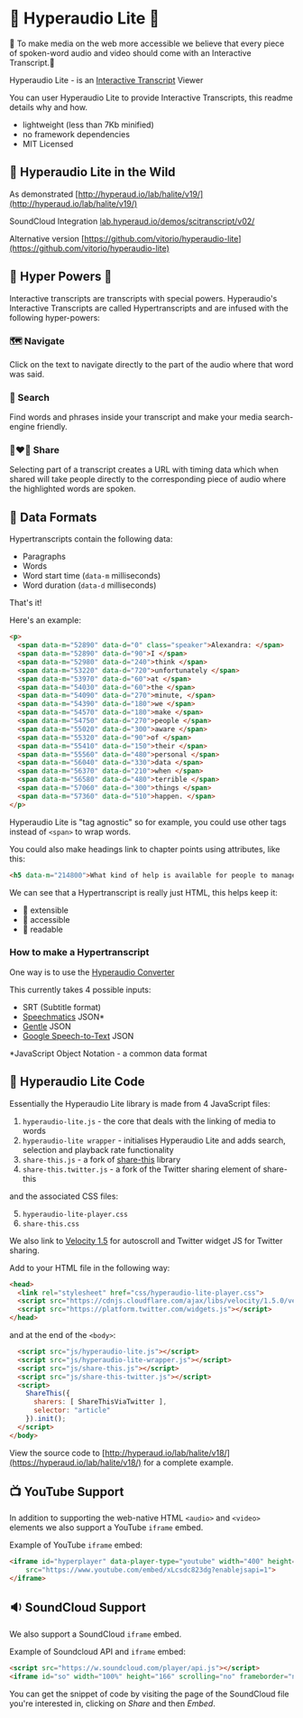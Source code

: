 # :butterfly: Hyperaudio Lite :butterfly:

:high_brightness: To make media on the web more accessible we believe that every piece of spoken-word audio and video should come with an Interactive Transcript.:high_brightness:

Hyperaudio Lite - is an [Interactive Transcript](https://en.wikipedia.org/wiki/Interactive_transcripts) Viewer 

You can user Hyperaudio Lite to provide Interactive Transcripts, this readme details why and how.

* lightweight (less than 7Kb minified)
* no framework dependencies
* MIT Licensed

## :tiger: Hyperaudio Lite in the Wild

As demonstrated [http://hyperaud.io/lab/halite/v19/](http://hyperaud.io/lab/halite/v19/)

SoundCloud Integration [lab.hyperaud.io/demos/scitranscript/v02/](lab.hyperaud.io/demos/scitranscript/v02/)

Alternative version [https://github.com/vitorio/hyperaudio-lite](https://github.com/vitorio/hyperaudio-lite)

## :star2: Hyper Powers :star2:

Interactive transcripts are transcripts with special powers. Hyperaudio's Interactive Transcripts are called Hypertranscripts and are infused with the following hyper-powers:

### :world_map: Navigate
Click on the text to navigate directly to the part of the audio where that word was said.
### :mag_right: Search
Find words and phrases inside your transcript and make your media search-engine friendly.
### :couple_with_heart_woman_woman: Share
Selecting part of a transcript creates a URL with timing data which when shared will take people directly to the corresponding piece of audio where the highlighted words are spoken.


## :vhs: Data Formats

Hypertranscripts contain the following data:
* Paragraphs
* Words
* Word start time (`data-m` milliseconds)
* Word duration (`data-d` milliseconds)

That's it!

Here's an example:

```html
<p>
  <span data-m="52890" data-d="0" class="speaker">Alexandra: </span>
  <span data-m="52890" data-d="90">I </span>
  <span data-m="52980" data-d="240">think </span>
  <span data-m="53220" data-d="720">unfortunately </span>
  <span data-m="53970" data-d="60">at </span>
  <span data-m="54030" data-d="60">the </span>
  <span data-m="54090" data-d="270">minute, </span>
  <span data-m="54390" data-d="180">we </span>
  <span data-m="54570" data-d="180">make </span>
  <span data-m="54750" data-d="270">people </span>
  <span data-m="55020" data-d="300">aware </span>
  <span data-m="55320" data-d="90">of </span>
  <span data-m="55410" data-d="150">their </span>
  <span data-m="55560" data-d="480">personal </span>
  <span data-m="56040" data-d="330">data </span>
  <span data-m="56370" data-d="210">when </span>
  <span data-m="56580" data-d="480">terrible </span>
  <span data-m="57060" data-d="300">things </span>
  <span data-m="57360" data-d="510">happen. </span>
</p>
```

Hyperaudio Lite is "tag agnostic" so for example, you could use other tags instead of `<span>` to wrap words.

You could also make headings link to chapter points using attributes, like this:

```html
<h5 data-m="214800">What kind of help is available for people to manage their own data?</h5>
```

We can see that a Hypertranscript is really just HTML, this helps keep it:

* :clap: extensible 
* :clap: accessible  
* :clap: readable 

### How to make a Hypertranscript

One way is to use the [Hyperaudio Converter](https://hyperaud.io/converter/)

This currently takes 4 possible inputs:

* SRT (Subtitle format)
* [Speechmatics](https://www.speechmatics.com/) JSON*
* [Gentle](https://github.com/lowerquality/gentle) JSON
* [Google Speech-to-Text](https://cloud.google.com/speech-to-text/) JSON

*JavaScript Object Notation - a common data format

## :floppy_disk: Hyperaudio Lite Code

Essentially the Hyperaudio Lite library is made from 4 JavaScript files:

1. `hyperaudio-lite.js` - the core that deals with the linking of media to words
2. `hyperaudio-lite wrapper` - initialises Hyperaudio Lite and adds search, selection and playback rate functionality 
3. `share-this.js` - a fork of [share-this](https://github.com/MaxArt2501/share-this) library 
4. `share-this.twitter.js` - a fork of the Twitter sharing element of share-this

and the associated CSS files:

5. `hyperaudio-lite-player.css`
6. `share-this.css`

We also link to [Velocity 1.5](https://github.com/julianshapiro/velocity) for autoscroll and Twitter widget JS for Twitter sharing.

Add to your HTML file in the following way:

```HTML
<head>
  <link rel="stylesheet" href="css/hyperaudio-lite-player.css">
  <script src="https://cdnjs.cloudflare.com/ajax/libs/velocity/1.5.0/velocity.js"></script>
  <script src="https://platform.twitter.com/widgets.js"></script>
</head>
```
and at the end of the `<body>`:

```html
  <script src="js/hyperaudio-lite.js"></script>
  <script src="js/hyperaudio-lite-wrapper.js"></script>
  <script src="js/share-this.js"></script>
  <script src="js/share-this-twitter.js"></script>
  <script>
    ShareThis({
      sharers: [ ShareThisViaTwitter ],
      selector: "article"
    }).init();
  </script>
</body>
```

View the source code to [http://hyperaud.io/lab/halite/v18/](https://hyperaud.io/lab/halite/v18/) for a complete example.

## :tv: YouTube Support 

In addition to supporting the web-native HTML `<audio>` and `<video>` elements we also support a YouTube `iframe` embed.

Example of YouTube `iframe` embed:

```html
<iframe id="hyperplayer" data-player-type="youtube" width="400" height="300" frameborder="no" allow="autoplay"
    src="https://www.youtube.com/embed/xLcsdc823dg?enablejsapi=1">
</iframe>
```

## :sound: SoundCloud Support 

We also support a SoundCloud `iframe` embed.

Example of Soundcloud API and `iframe` embed:

```html
<script src="https://w.soundcloud.com/player/api.js"></script>
<iframe id="so" width="100%" height="166" scrolling="no" frameborder="no" allow="autoplay" src="https://w.soundcloud.com/player/?url=https%3A//api.soundcloud.com/tracks/730479133&color=%23ff5500&auto_play=false&hide_related=false&show_comments=true&show_user=true&show_reposts=false&show_teaser=true"></iframe>
```
You can get the snippet of code by visiting the page of the SoundCloud file you're interested in, clicking on *Share* and then *Embed*.
